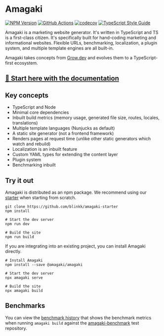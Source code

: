 # Amagaki

[![NPM Version][npm-image]][npm-url]
[![GitHub Actions][github-image]][github-url]
[![codecov][codecov-image]][codecov-url]
[![TypeScript Style Guide][gts-image]][gts-url]

Amagaki is a marketing website generator. It's written in TypeScript and TS is a
first-class citizen. It's specifically built for hand-coding marketing and
informational websites. Flexible URLs, benchmarking, localization, a plugin
system, and multiple template engines are all built-in.

Amagaki takes concepts from [Grow.dev](https://github.com/grow/grow) and evolves
them to a TypeScript-first ecosystem.

## [🍊 Start here with the documentation](https://amagaki.dev)

## Key concepts

- TypeScript and Node
- Minimal core dependencies
- Inbuilt build metrics (memory usage, generated file size, routes, locales,
  translations)
- Multiple template languages (Nunjucks as default)
- A static site generator (not a frontend framework)
- Renders pages at request time (unlike other static generators which watch and rebuild)
- Localization is an inbuilt feature
- Custom YAML types for extending the content layer
- Plugin system
- Benchmarking inbuilt

## Try it out

Amagaki is distributed as an npm package. We recommend using our
[starter](https://github.com/blinkk/amagaki-starter) when starting from scratch.

```shell
git clone https://github.com/blinkk/amagaki-starter
npm install

# Start the dev server
npm run dev

# Build the site
npm run build
```

If you are integrating into an existing project, you can install Amagaki directly.

```shell
# Install Amagaki
npm install --save @amagaki/amagaki

# Start the dev server
npx amagaki serve

# Build the site
npx amagaki build
```
## Benchmarks

You can view the [benchmark history](https://blinkk.github.io/amagaki/benchmark/) that shows the benchmark metrics when running `amagaki build` against the [amagaki-benchmark](https://github.com/blinkk/amagaki-benchmark) test repository.

[github-image]: https://github.com/blinkk/amagaki/workflows/Run%20tests/badge.svg
[github-url]: https://github.com/blinkk/amagaki/actions
[codecov-image]: https://codecov.io/gh/blinkk/amagaki/branch/main/graph/badge.svg
[codecov-url]: https://codecov.io/gh/blinkk/amagaki
[gts-image]: https://img.shields.io/badge/code%20style-google-blueviolet.svg
[gts-url]: https://github.com/google/gts
[npm-image]: https://img.shields.io/npm/v/@amagaki/amagaki.svg
[npm-url]: https://npmjs.org/package/@amagaki/amagaki